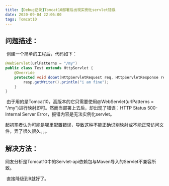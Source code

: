 ```yaml
---
title: [Debug记录]Tomcat10部署后出现实例化servlet错误
date: 2020-09-04 22:06:00
tags: Tomcat10
---
```




## 问题描述：

​		创建一个简单的工程后，代码如下：

```java
@WebServlet(urlPatterns = "/my")
public class Test extends HttpServlet {
    @Override
    protected void doGet(HttpServletRequest req, HttpServletResponse resp) throws ServletException, IOException {
        resp.getWriter().println("i am fine");
    }
}

```

​		由于用的是Tomcat10，高版本的它只需要使用@WebServlet(urlPatterns = "/my")进行映射即可。然而当部署上去后，却出现了错误：HTTP Status 500-Internal Server Error，报错内容是无法实例化servlet。

​		起初笔者认为可能是哪里配置错误，导致这种不能正确识别映射或不能正常访问文件，弄了很久很久。。。



## 解决方法：

​		网友分析是Tomcat10中的Servlet-api依赖包与Maven导入的Servlet不兼容所致。

​		直接降级到9就好了。

